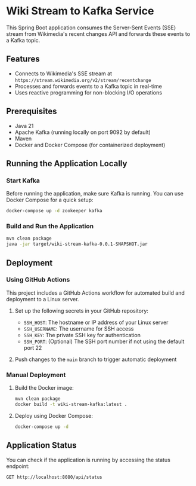 # Wiki Stream to Kafka Service

This Spring Boot application consumes the Server-Sent Events (SSE) stream from Wikimedia's recent changes API and forwards these events to a Kafka topic.

## Features

- Connects to Wikimedia's SSE stream at `https://stream.wikimedia.org/v2/stream/recentchange`
- Processes and forwards events to a Kafka topic in real-time
- Uses reactive programming for non-blocking I/O operations

## Prerequisites

- Java 21
- Apache Kafka (running locally on port 9092 by default)
- Maven
- Docker and Docker Compose (for containerized deployment)

## Running the Application Locally

### Start Kafka

Before running the application, make sure Kafka is running. You can use Docker Compose for a quick setup:

```bash
docker-compose up -d zookeeper kafka
```

### Build and Run the Application

```bash
mvn clean package
java -jar target/wiki-stream-kafka-0.0.1-SNAPSHOT.jar
```

## Deployment

### Using GitHub Actions

This project includes a GitHub Actions workflow for automated build and deployment to a Linux server.

1. Set up the following secrets in your GitHub repository:
   - `SSH_HOST`: The hostname or IP address of your Linux server
   - `SSH_USERNAME`: The username for SSH access
   - `SSH_KEY`: The private SSH key for authentication
   - `SSH_PORT`: (Optional) The SSH port number if not using the default port 22

2. Push changes to the `main` branch to trigger automatic deployment

### Manual Deployment

1. Build the Docker image:
   ```bash
   mvn clean package
   docker build -t wiki-stream-kafka:latest .
   ```

2. Deploy using Docker Compose:
   ```bash
   docker-compose up -d
   ```

## Application Status

You can check if the application is running by accessing the status endpoint:

```
GET http://localhost:8080/api/status
```
